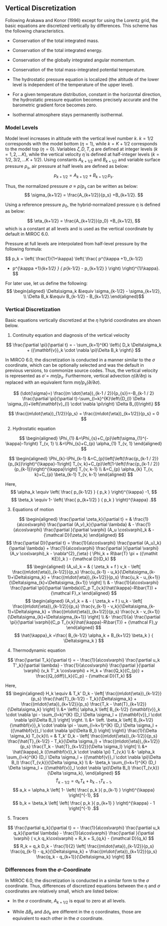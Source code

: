 ## Vertical Discretization

Following Arakawa and Konor (1996) except for using the Lorentz grid,
the basic equations are discretized vertically by differences. This
scheme has the following characteristics.

- Conservation of the total integrated mass.

- Conservation of the total integrated energy.

- Conservation of the globally integrated angular momentum.

- Conservation of the total mass-integrated potential temperature.

- The hydrostatic pressure equation is localized (the altitude of the
  lower level is independent of the temperature of the upper level).

- For a given temperature distribution, constant in the horizontal
  direction, the hydrostatic pressure equation becomes precisely
  accurate and the barometric gradient force becomes zero.

- Isothermal atmosphere stays permanently isothermal.

### Model Levels

Model level increases in altitude with the vertical level number $k$.
$k=1/2$ corresponds with the model bottom ($\eta=1$), while $k=K+1/2$
corresponds to the model top ($\eta=0$). Variables $\zeta,D,T,q$ are
defined at integer levels ($k=1,2,\ldots K$), while the vertical
velocity $\dot{\eta}$ is defined at half-integer levels
($k=1/2,3/2,\ldots K+1/2$). Using constants $A_{k+1/2}$ and $B_{k+1/2}$
and variable surface pressure $p_s$, air pressure at half levels are
defined as below:
$$
p_{k+1/2} = A_{k+1/2} +B_{k+1/2}\,p_s.  $$

Thus, the normalized pressure $\sigma\equiv p/p_s$ can be written as
below:
$$
\sigma_{k+1/2} = \frac{A_{k+1/2}}{p_s} +B_{k+1/2}.  $$

Using a reference pressure $p_0$, the hybrid-normalized pressure $\eta$
is defined as below:

$$
\eta_{k+1/2} = \frac{A_{k+1/2}}{p_0} +B_{k+1/2},  $$
which is
a constant at all levels and is used as the vertical coordinate by
default in MIROC 6.0.

Pressure at full levels are interpolated from half-level pressure by the
following formula:

$$
p_k = \left\{ \frac{1}{1+\kappa}
\left( \frac{  p^{\kappa +1}_{k-1/2}
- p^{\kappa +1}_{k+1/2}      }
{ p_{k-1/2} - p_{k+1/2} }
\right)
\right\}^{1/\kappa}.
$$

For later use, let us define the following:
$$
\begin{aligned}
\Delta\sigma_k &\equiv \sigma_{k-1/2} - \sigma_{k+1/2}, \\
  \Delta B_k &\equiv B_{k-1/2} - B_{k+1/2}.\end{aligned}$$

### Vertical Discretization

Basic equations vertically discretized at the $\eta$ hybrid coordinates
are shown below.

1. Continuity equation and diagnosis of the vertical velocity

$$
  \frac{\partial \pi}{\partial t}
 = - \sum_{k=1}^{K} \left\{ D_k \Delta\sigma_k + ({\mathbf{v}}_k \cdot \nabla \pi)\Delta B_k \right\}  $$

In MIRCO 6.0, the discretization is conducted in a manner similar to the
$\sigma$ coordinate, which can be optionally selected and was the
default in previous versions, to commonize source codes. Thus, the
vertical velocity is represented as $\dot{\sigma}=m\dot{\eta}/p_s$.
Furthermore, vertical advection $\dot{\eta}(\partial/\partial\eta)$ is
replaced with an equivalent form
$m\dot{\eta}/p_s(\partial/\partial\sigma)$.

$$
(\dot{\sigma}=) \frac{(m \dot{\eta})_{k-1 / 2}}{p_{s}}=-B_{k-1 / 2} \frac{\partial \pi}{\partial t}-\sum_{l=k}^{K}\left\{D_{l} \Delta \sigma_{l}+\left(\mathbf{v}_{l} \cdot \nabla \pi\right) \Delta B_{l}\right\}
$$

$$
  \frac{(m\dot{\eta})_{1/2}}{p_s} = \frac{(m\dot{\eta})_{k+1/2}}{p_s} = 0  $$

2. Hydrostatic equation

$$
\begin{aligned}
\Phi_{1} &=\Phi_{s}+C_{p}\left(\sigma_{1}^{-\kappa}-1\right) T_{v, 1} \\
&=\Phi_{s}+C_{p} \alpha_{1} T_{v, 1}
\end{aligned}
$$

$$
\begin{aligned}
\Phi_{k}-\Phi_{k-1} &=C_{p}\left[\left(\frac{p_{k-1 / 2}}{p_{k}}\right)^{\kappa}-1\right] T_{v, k}+C_{p}\left[1-\left(\frac{p_{k-1 / 2}}{p_{k-1}}\right)^{\kappa}\right] T_{v, k-1} \\
&=C_{p} \alpha_{k} T_{v, k}+C_{p} \beta_{k-1} T_{v, k-1}
\end{aligned}
$$


Here,
$$
 \alpha_k \equiv \left( \frac{ p_{k-1/2} }
                               { p_k } \right)^{\kappa} -1,
$$
$$
 \beta_k \equiv 1- \left( \frac{ p_{k+1/2} }
                               { p_k } \right)^{\kappa} .$$

3. Equations of motion

$$
\begin{aligned}
  \frac{\partial \zeta_k}{\partial t}
        = & \frac{1}{a\cos\varphi}
            \frac{\partial (A_v)_k}{\partial \lambda}
          & - \frac{1}{a\cos\varphi}
            \frac{\partial }{\partial \varphi} (A_u \cos\varphi)_k
          & - {\mathcal D}(\zeta_k)
 \end{aligned}
$$
$$
  \frac{\partial D}{\partial t}
        =  \frac{1}{a\cos\varphi}
            \frac{\partial (A_u)_k}{\partial \lambda}
          + \frac{1}{a\cos\varphi}
            \frac{\partial }{\partial \varphi} (A_v \cos\varphi)_k
          - \nabla^{2}_{\eta}
           ( \Phi_k + R\bar{T} \pi
             + ({\mathit KE})_k )
          - {\mathcal D}(D_k)
$$
$$
\begin{aligned}
  (A_u)_k
    = & ( \zeta_k + f ) v_k
             - \left[ \frac{(m\dot{\eta})_{k-1/2}}{p_s} \frac{u_{k-1} - u_k}{\Delta\sigma_{k-1}+\Delta\sigma_k}
               + \frac{(m\dot{\eta})_{k+1/2}}{p_s} \frac{u_k   - u_{k+1}}{\Delta\sigma_{k}+\Delta\sigma_{k+1}} \right] \\
           & -  \frac{1}{a\cos\varphi} \frac{\partial \pi}{\partial \lambda}(C_p T_{v,k}\hat{\kappa}-R\bar{T})
             + {\mathcal F}_x
\end{aligned}
$$
$$
\begin{aligned}
  (A_v)_k
    = & - ( \zeta_k + f ) u_k
             - \left[ \frac{(m\dot{\eta})_{k-1/2}}{p_s} \frac{v_{k-1} - v_k}{\Delta\sigma_{k-1}+\Delta\sigma_k}
               + \frac{(m\dot{\eta})_{k+1/2}}{p_s} \frac{v_k   - v_{k+1}}{\Delta\sigma_{k}+\Delta\sigma_{k+1}} \right] \\
           &- \frac{1}{a} \frac{\partial \pi}{\partial \varphi}(C_p T_{v,k}\hat{\kappa}-R\bar{T})
             + {\mathcal F}_y
\end{aligned}
$$
$$
   \hat{\kappa}_k
    =\frac{ B_{k-1/2} \alpha_k + B_{k+1/2} \beta_k }
            { \Delta\sigma_k                                  } $$

4. Thermodynamic equation

$$
  \frac{\partial T_k}{\partial t}
     =  - \frac{1}{a\cos\varphi}
               \frac{\partial u_k T'_k}{\partial \lambda}
          - \frac{1}{a\cos\varphi}
               \frac{\partial }{\partial \varphi} (v_k T'_k \cos\varphi)
          + H_k
        + \frac{Q_k}{C_{p}}
          + \frac{(Q_{diff})_k}{C_p}
          - {\mathcal D}(T_k)  $$

Here,
$$
\begin{aligned}
   H_k
     \equiv &  T_k' D_k
              - \left[   \frac{(m\dot{\eta})_{k-1/2}}{p_s} \frac{\hat{T}_{k-1/2} - T_k}{\Delta\sigma_k}
               + \frac{(m\dot{\eta})_{k+1/2}}{p_s} \frac{T_k - \hat{T}_{k+1/2}}{\Delta\sigma_k} \right] \\
        &+ \left\{ \alpha_k
                    \left[ B_{k-1/2} {\mathbf{v}}_k \cdot \nabla \pi
                          - \sum_{l=k}^{K}
                           (D_l \Delta \sigma_l + ({\mathbf{v}}_l \cdot \nabla \pi)\Delta B_l)
                    \right]
             \right. \\
          &+ \left. \beta_k
                     \left[ B_{k+1/2} {\mathbf{v}}_k \cdot \nabla \pi
                          - \sum_{l=k+1}^{K}
                           (D_l \Delta \sigma_l + ({\mathbf{v}}_l \cdot \nabla \pi)\Delta B_l)
                    \right]
              \right\}
              \frac{1}{\Delta \sigma_k} T_{v,k}\\
     = & T_k' D_k
          - \left[ \frac{(m\dot{\eta})_{k-1/2}}{p_s} \frac{\hat{T}_{k-1/2} - T_k}{\Delta \sigma_l}
               + \frac{(m\dot{\eta})_{k+1/2}}{p_s} \frac{T_k - \hat{T}_{k+1/2}}{\Delta \sigma_l} \right] \\
        &+ \hat{\kappa}_k ({\mathbf{v}}_k \cdot \nabla \pi) T_{v,k} \\
        &- \alpha_k \sum_{l=k}^{K}
                           (D_l \Delta \sigma_l + ({\mathbf{v}}_l \cdot \nabla \pi)\Delta B_l)
                            \frac{T_{v,k}}{\Delta \sigma_k} \\
        &- \beta_k \sum_{l=k+1}^{K}
                           (D_l \Delta \sigma_l + ({\mathbf{v}}_l \cdot \nabla \pi)\Delta B_l)
                            \frac{T_{v,k}}{\Delta \sigma_k},
\end{aligned}
$$
$$
  \hat{T}_{k-1/2}
   = a_k T_k + b_{k-1} T_{k-1},
$$
$$
  a_k  =  \alpha_k
              \left[ 1- \left( \frac{ p_k }{ p_{k-1} }
                        \right)^{\kappa} \right]^{-1},
$$
$$
  b_k  =  \beta_k
              \left[ \left( \frac{ p_k }{ p_{k+1} }
                     \right)^{\kappa} - 1 \right]^{-1} .$$

5. Tracers

$$
  \frac{\partial q_k}{\partial t}
      =  - \frac{1}{a\cos\varphi}
               \frac{\partial u_k q_k}{\partial \lambda}
          - \frac{1}{a\cos\varphi}
               \frac{\partial }{\partial \varphi} ( v_k q_k\cos\varphi)
          + R_k
          + S_{q,k}
          - {\mathcal D}(q_k)
$$
$$
R_k  =  q_k D_k
       - \frac{1}{2}
             \left[   \frac{(m\dot{\eta})_{k-1/2}}{p_s} \frac{q_{k-1} - q_k}{\Delta\sigma_k}
               + \frac{(m\dot{\eta})_{k+1/2}}{p_s} \frac{q_k   - q_{k+1}}{\Delta\sigma_k} \right] $$

### Differences from the $\sigma$-Coordinate

In MIROC 6.0, the discretization is conducted in a similar form to the
$\sigma$ coordinate. Thus, differences of discretized equations between
the $\eta$ and $\sigma$ coordinates are relatively small, which are
listed below:

- In the $\sigma$ coordinate, $A_{k+1/2}$ is equal to zero at all levels.

- While $\Delta B_k$ and $\Delta \sigma_k$ are different in the $\eta$ coordinates, those are equivalent to each other in the $\sigma$ coordinate.
